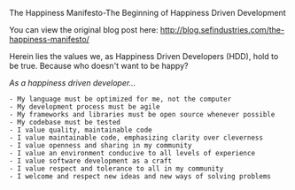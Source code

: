 The Happiness Manifesto-The Beginning of Happiness Driven Development

You can view the original blog post here: http://blog.sefindustries.com/the-happiness-manifesto/

Herein lies the values we, as Happiness Driven Developers (HDD), hold to be true. Because who doesn't want to be happy?

*As a happiness driven developer...*

    - My language must be optimized for me, not the computer
    - My development process must be agile
    - My frameworks and libraries must be open source whenever possible
    - My codebase must be tested
    - I value quality, maintainable code
    - I value maintainable code, emphasizing clarity over cleverness
    - I value openness and sharing in my community
    - I value an environment conducive to all levels of experience
    - I value software development as a craft
    - I value respect and tolerance to all in my community
    - I welcome and respect new ideas and new ways of solving problems
